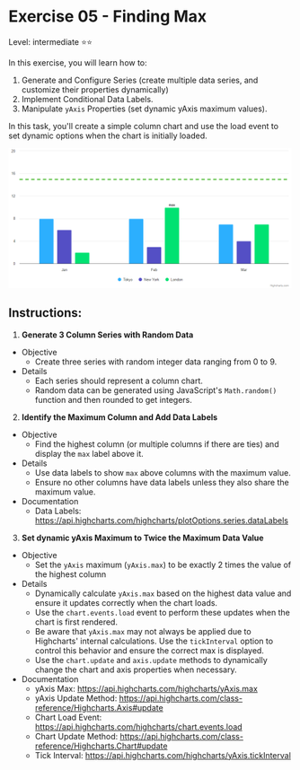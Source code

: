 # Exercise 05 - Finding Max
Level: intermediate ⭐⭐

In this exercise, you will learn how to:
1. Generate and Configure Series (create multiple data series, and customize their properties dynamically)
2. Implement Conditional Data Labels.
3. Manipulate `yAxis` Properties (set dynamic yAxis maximum values).

In this task, you'll create a simple column chart and use the load event to set dynamic options when the chart is initially loaded.


![exercise.png](exercise.png)

## Instructions:
1. **Generate 3 Column Series with Random Data**
* Objective
  *  Create three series with random integer data ranging from 0 to 9.
* Details
  * Each series should represent a column chart.
  * Random data can be generated using JavaScript's `Math.random()` function and then rounded to get integers.

2. **Identify the Maximum Column and Add Data Labels**
* Objective
  * Find the highest column (or multiple columns if there are ties) and display the `max` label above it.
* Details
  * Use data labels to show `max` above columns with the maximum value.
  * Ensure no other columns have data labels unless they also share the maximum value.
* Documentation
  * Data Labels: https://api.highcharts.com/highcharts/plotOptions.series.dataLabels

3. **Set dynamic yAxis Maximum to Twice the Maximum Data Value**
* Objective
  * Set the `yAxis` maximum (`yAxis.max`) to be exactly 2 times the value of the highest column
* Details
  * Dynamically calculate `yAxis.max` based on the highest data value and ensure it updates correctly when the chart loads.
  * Use the `chart.events.load` event to perform these updates when the chart is first rendered.
  * Be aware that `yAxis.max` may not always be applied due to Highcharts' internal calculations. Use the `tickInterval` option to control this behavior and ensure the correct max is displayed.
  * Use the `chart.update` and `axis.update` methods to dynamically change the chart and axis properties when necessary.
* Documentation
  * yAxis Max: https://api.highcharts.com/highcharts/yAxis.max
  * yAxis Update Method: https://api.highcharts.com/class-reference/Highcharts.Axis#update
  * Chart Load Event: https://api.highcharts.com/highcharts/chart.events.load
  * Chart Update Method: https://api.highcharts.com/class-reference/Highcharts.Chart#update
  * Tick Interval: https://api.highcharts.com/highcharts/yAxis.tickInterval
